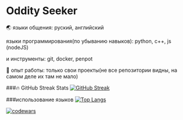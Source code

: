 # Oddity Seeker
🌏 языки общения: руский, английский

языки программирования(по убыванию навыков): python, c++, js (nodeJS)

и инструменты: git, docker, penpot


💼 опыт работы:  только свои проекты(не все репозитории видны, на самом деле их там не мало)

###🔥 GitHub Streak Stats
[![GitHub Streak](https://github-readme-streak-stats.herokuapp.com/?user=oddityseeker&theme=dark)](https://git.io/streak-stats)

###использование языков
[![Top Langs](https://github-readme-stats.vercel.app/api/top-langs/?username=oddityseeker&layout=compact&theme=dark)](https://github.com/oddityseeker/github-readme-stats)

[![codewars](https://www.codewars.com/users/oddityseeker/badges/large)](https://www.codewars.com/users/oddityseeker)
